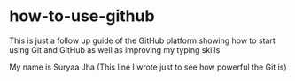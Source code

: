 # how-to-use-github
This is just a follow up guide of the GitHub platform showing how to start using Git and GitHub as well as improving my typing skills

My name is Suryaa Jha
(This line I wrote just to see how powerful the Git is)
